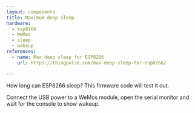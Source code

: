 ```yaml
---
layout: components
title: Maximum deep sleep
hardware:
  - esp8266
  - WeMos
  - sleep
  - wakeup
references:
  - name: Max deep sleep for ESP8266
    url: https://thingpulse.com/max-deep-sleep-for-esp8266/

---
```


How long can ESP8266 sleep? This firmware code will test it out.

Connect the USB power to a WeMos module, open the serial monitor and wait for the console to show wakeup.
